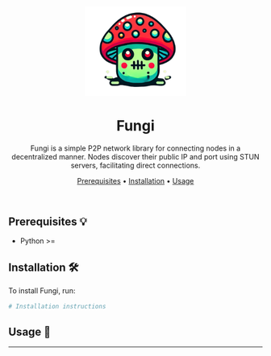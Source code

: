 <p align="center">
  <img src="assets/logo.png" alt="Fungi Logo" width="200">
</p>

<h1 align="center">Fungi</h1>

<p align="center">
  Fungi is a simple P2P network library for connecting nodes in a decentralized manner. Nodes discover their public IP and port using STUN servers, facilitating direct connections.
</p>

<p align="center">
  <a href="#prerequisites-">Prerequisites</a> •
  <a href="#installation-%EF%B8%8F">Installation</a> •
  <a href="#usage-">Usage</a>
</p>

<br>

## Prerequisites 💡

- Python >= 

## Installation 🛠️

To install Fungi, run:

```bash
# Installation instructions
```

## Usage 🚀



---
